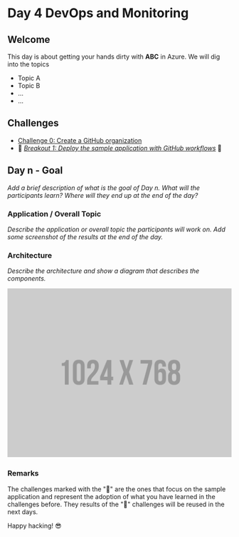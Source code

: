 # Day 4 DevOps and Monitoring

## Welcome

This day is about getting your hands dirty with **ABC** in Azure. We will dig into the topics

- Topic A
- Topic B
- ...
- ...

## Challenges

- [Challenge 0: Create a GitHub organization](challenges/challenge-0.md)
- 💎 _[Breakout 1: Deploy the sample application with GitHub workflows](challenges/challenge-bo-1.md)_ 💎

## Day n - Goal

_Add a brief description of what is the goal of Day n. What will the participants learn? Where will they end up at the end of the day?_

### Application / Overall Topic

_Describe the application or overall topic the participants will work on. Add some screenshot of the results at the end of the day._

### Architecture

_Describe the architecture and show a diagram that describes the components._

![Architecture of Day n](./images/placeholder.png 'Architecture')

### Remarks

The challenges marked with the "💎" are the ones that focus on the sample application and represent the adoption of what you have learned in the challenges before. They results of the "💎" challenges will be reused in the next days.

Happy hacking! 😎
